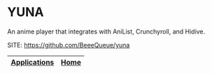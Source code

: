 # YUNA
 
 An anime player that integrates with AniList,
 Crunchyroll, and Hidive.
 
 SITE: https://github.com/BeeeQueue/yuna

 | [Applications](https://portable-linux-apps.github.io/apps.html) | [Home](https://portable-linux-apps.github.io)
 | --- | --- |
